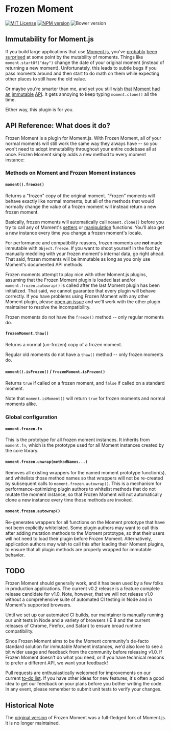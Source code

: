 # Frozen Moment

[![MIT License][license-image]][license-url] [![NPM version][npm-version-image]][npm-url] ![Bower version][bower-version-image]

[npm-version-image]: http://img.shields.io/npm/v/frozen-moment.svg?style=flat-square
[npm-url]: https://npmjs.org/package/frozen-moment

[bower-version-image]: https://img.shields.io/bower/v/frozen-moment.svg?style=flat-square

[license-image]: http://img.shields.io/badge/license-MIT-blue.svg?style=flat-square
[license-url]: LICENSE

## Immutability for Moment.js

If you build large applications that use [Moment.js][], you've
[probably](https://github.com/moment/moment/issues/1754)
[been](https://github.com/moment/moment/issues/335)
[surprised](https://github.com/moment/moment/issues/832)
at some point by the mutability of moments.  Things like `moment.startOf("day")`
change the date of your original moment (instead of returning a new moment).
Unfortunately, this leads to subtle bugs if you pass moments around and then
start to do math on them while expecting other places to still have the old
value.

Or maybe you're smarter than me, and yet you still
[wish](https://github.com/moment/moment/issues/1107)
[that](https://github.com/moment/moment/issues/961)
[Moment](https://github.com/moment/moment/pull/132)
[had an](https://github.com/moment/moment/issues/1661)
[immutable](https://github.com/moment/moment/pull/390)
[API](https://github.com/moment/moment/issues/1737#issuecomment-47129996).
It gets annoying to keep typing `moment.clone()` all the time.

Either way, this plugin is for you.

## API Reference:  What does it do?

Frozen Moment is a plugin for Moment.js.  With Frozen Moment, all of your
normal moments will still work the same way they always have -- so you won't
need to adopt immutability throughout your entire codebase all at once.  Frozen
Moment simply adds a new method to every moment instance:

### Methods on Moment and Frozen Moment instances

#### `moment().freeze()`

Returns a "frozen" copy of the original moment.  "Frozen" moments will behave
exactly like normal moments, but all of the methods that would normally change
the value of a frozen moment will instead return a new frozen moment.

Basically, frozen moments will automatically call `moment.clone()` before you
try to call any of Moment's [setters](http://momentjs.com/docs/#/get-set/) or
[manipulation](http://momentjs.com/docs/#/manipulate/) functions.  You'll also
get a new instance every time you change a frozen moment's locale.

For performance and compatibility reasons, frozen moments are **not** made
immutable with `Object.freeze`.  If you want to shoot yourself in the foot by
manually meddling with your frozen moment's internal data, go right ahead.
That said, frozen moments will be immutable as long as you only use Moment's
documented API methods.

Frozen moments attempt to play nice with other Moment.js plugins, assuming that
the Frozen Moment plugin is loaded last and/or `moment.frozen.autowrap()` is
called after the last Moment plugin has been initialized.  That said, we cannot
guarantee that every plugin will behave correctly.  If you have problems using
Frozen Moment with any other Moment plugin, please [open an issue][] and we'll
work with the other plugin maintainer to resolve the incompatibility.

Frozen moments do not have the `freeze()` method -- only regular moments do.

#### `frozenMoment.thaw()`

Returns a normal (un-frozen) copy of a frozen moment.

Regular old moments do not have a `thaw()` method -- only frozen moments do.

#### `moment().isFrozen()` / `frozenMoment.isFrozen()`

Returns `true` if called on a frozen moment, and `false` if called on a
standard moment.

Note that `moment.isMoment()` will return `true` for frozen moments and normal
moments alike.

### Global configuration

#### `moment.frozen.fn`

This is the prototype for all frozen moment instances.  It inherits from
`moment.fn`, which is the prototype used for all Moment instances created by
the core library.

#### `moment.frozen.unwrap(methodNames...)`

Removes all existing wrappers for the named moment prototype function(s), and
whitelists those method names so that wrappers will not be re-created by
subsequent calls to `moment.frozen.autowrap()`.  This is a mechanism for
performance-optimizing plugin authors to whitelist methods that do not mutate
the moment instance, so that Frozen Moment will not automatically clone a new
instance every time those methods are invoked.

#### `moment.frozen.autowrap()`

Re-generates wrappers for all functions on the Moment prototype that have not
been explicitly whitelisted.  Some plugin authors may want to call this after
adding mutation methods to the Moment prototype, so that their users will not
need to load their plugin before Frozen Moment.  Alternatively, application
authors may wish to call this after loading their Moment plugins, to ensure
that all plugin methods are properly wrapped for immutable behavior.

## TODO

Frozen Moment should generally work, and it has been used by a few folks in
production applications.  The current v0.2 release is a feature complete
release candidate for v1.0.  Note, however, that we will not release v1.0
without a comprehensive suite of automated CI testing in Node and in Moment's
supported browsers.

Until we set up our automated CI builds, our maintainer is manually running our
unit tests in Node and a variety of browsers (IE 8 and the current releases of
Chrome, Firefox, and Safari) to ensure broad runtime compatibility.

Since Frozen Moment aims to be the Moment community's de-facto standard
solution for immutable Moment instances, we'd also love to see a bit wider
usage and feedback from the community before releasing v1.0.  If Frozen Moment
doesn't do what you need, or if you have technical reasons to prefer a
different API, we want your feedback!

Pull requests are enthusiastically welcomed for improvements on our
current [to-do list][].
If you have other ideas for new features, it's often a good idea to get our
feedback on your plans before you bother writing the code.  In any event, please remember to submit unit tests to verify your changes.

## Historical Note

The [original version](https://github.com/WhoopInc/frozen-moment-OLD) of Frozen
Moment was a full-fledged fork of Moment.js.  It is no longer maintained.

[Moment.js]: http://momentjs.com/
[open an issue]: https://github.com/WhoopInc/frozen-moment/issues/new
[to-do list]: https://github.com/WhoopInc/frozen-moment/labels/TODO